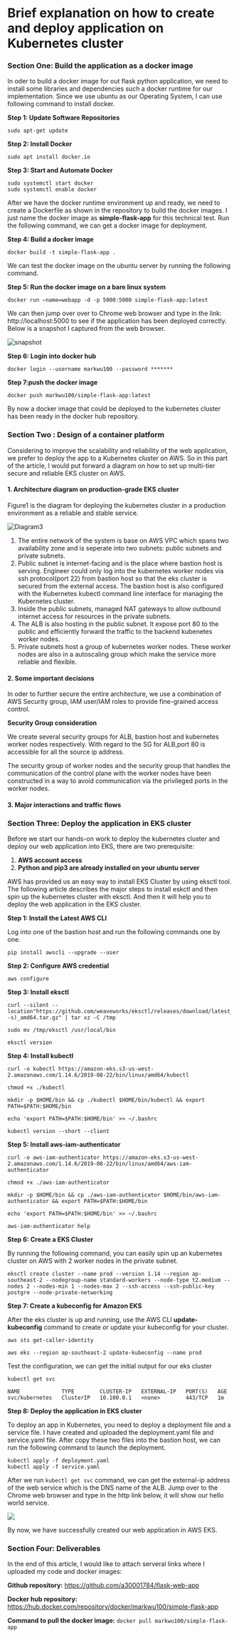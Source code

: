 # Brief explanation on how to create and deploy application on Kubernetes cluster

### **Section One:  Build the application as a docker image**

In oder to build a docker image for out flask python application, we need to install some libraries and dependencies such a docker runtime for our implementation. Since we use ubuntu as our Operating System, I can use following command to install docker. 

**Step 1: Update Software Repositories**

```
sudo apt-get update
```

**Step 2: Install Docker**

```
sudo apt install docker.io
```

**Step 3: Start and Automate Docker**

```
sudo systemctl start docker
sudo systemctl enable docker
```

After we have the docker runtime environment up and ready, we need to create a Dockerfile as shown in the repository to build the docker images.  I just name the docker image as **simple-flask-app** for this technical test. Run the following command, we can get a docker image for deployment.

**Step 4: Build a docker image**

```
docker build -t simple-flask-app .
```

We can test the docker image on the ubuntu server by running the following command.

**Step 5: Run the docker image on a bare linux system**

```
docker run —name=webapp -d -p 5000:5000 simple-flask-app:latest
```

We can then jump over over to Chrome web browser and type in the link: http://localhost:5000 to see if the application has been deployed correctly. Below is a snapshot I captured from the web browser.

![snapshot](https://tva1.sinaimg.cn/large/00831rSTly1gck4l01sufj30tv0btjrn.jpg)

**Step 6: Login into docker hub**

```
docker login --username markwu100 --password *******
```

**Step 7:push the docker image**

```
docker push markwu100/simple-flask-app:latest
```

By now a docker image that could be deployed to the kubernetes cluster has been ready in the docker hub repository.

### **Section Two : Design of a container platform**

Considering to improve the scalability and reliability of the web application, we prefer to deploy the app to a Kubernetes cluster on AWS. So in this part of the article, I would put forward a diagram on how to set up multi-tier secure and reliable EKS cluster on AWS.

#### **1. Architecture diagram on production-grade EKS cluster**

Figure1 is the diagram for deploying the kubernetes cluster in a production environment as a reliable and stable service. 

![Diagram3](https://tva1.sinaimg.cn/large/00831rSTly1gckcy31z3kj30oh0eiabw.jpg)

1. The entire network of the system is base on AWS VPC which spans two availability zone and  is seperate into two subnets: public subnets and private subnets. 
2. Public subnet is internet-facing and is the place where bastion host is serving. Engineer could only log into the kubernetes worker nodes via ssh protocol(port 22) from bastion host so that the eks cluster is  secured from the external access. The bastion host is also configured with the Kubernetes kubectl command line interface for managing the Kubernetes cluster.
3. Inside the public subnets, managed NAT gateways to allow outbound internet access for resources in the private subnets.
4. The ALB is also hosting in the public subnet. It expose port 80 to the public and efficiently forward the traffic to the backend kubenetes worker nodes.
5. Private subnets host a group of kubernetes worker nodes. These worker nodes are also in a autoscaling group which make the service more reliable and flexible. 

#### **2. Some important decisions**

In oder to further secure the entire architecture, we use a combination of AWS Security group, IAM user/IAM roles to provide fine-grained access control. 

**Security Group consideration**

We create several security groups for ALB, bastion host and kubernetes worker nodes respectively. With regard to the SG for ALB,port 80 is accessible for all the source ip address.

The security group of worker nodes and the security group that handles the communication of the control plane with the worker nodes have been constructed in a way to avoid communication via the privileged ports in the worker nodes. 

#### **3. Major interactions and traffic flows**





### **Section Three: Deploy the application in EKS cluster**

Before we start our hands-on work to deploy the kubernetes cluster and deploy our web application into EKS, there are two prerequisite: 

1. **AWS account access**
2. **Python and pip3 are already installed on your ubuntu server**

AWS has provided us an easy way to install EKS Cluster by using eksctl tool. The following article describes the major steps to install eskctl and then spin up the kubernetes cluster with eksctl. And then it will help you to deploy the web application in the EKS cluster. 

**Step 1: Install the Latest AWS CLI**

Log into one of the bastion host and run the following commands one by one.

```
pip install awscli --upgrade --user
```

**Step 2: Configure AWS credential**

```
aws configure
```

**Step 3: Install eksctl**

```
curl --silent --location"https://github.com/weaveworks/eksctl/releases/download/latest_release/eksctl_$(uname -s)_amd64.tar.gz" | tar xz -C /tmp
```

```
sudo mv /tmp/eksctl /usr/local/bin
```

```
eksctl version
```

**Step 4: Install kubectl**

```
curl -o kubectl https://amazon-eks.s3-us-west-2.amazonaws.com/1.14.6/2019-08-22/bin/linux/amd64/kubectl
```

```
chmod +x ./kubectl
```

```
mkdir -p $HOME/bin && cp ./kubectl $HOME/bin/kubectl && export PATH=$PATH:$HOME/bin
```

```
echo 'export PATH=$PATH:$HOME/bin' >> ~/.bashrc
```

```
kubectl version --short --client
```

**Step 5: Install aws-iam-authenticator**

```
curl -o aws-iam-authenticator https://amazon-eks.s3-us-west-2.amazonaws.com/1.14.6/2019-08-22/bin/linux/amd64/aws-iam-authenticator
```

```
chmod +x ./aws-iam-authenticator
```

```
mkdir -p $HOME/bin && cp ./aws-iam-authenticator $HOME/bin/aws-iam-authenticator && export PATH=$PATH:$HOME/bin
```

```
echo 'export PATH=$PATH:$HOME/bin' >> ~/.bashrc
```

```
aws-iam-authenticator help
```

**Step 6: Create a EKS Cluster**

By running the following command, you can easily spin up an kubernetes cluster on AWS with 2 worker nodes in the private subnet.

```
eksctl create cluster --name prod --version 1.14 --region ap-southeast-2 --nodegroup-name standard-workers --node-type t2.medium --nodes 2 --nodes-min 1 --nodes-max 2 --ssh-access --ssh-public-key postgre --node-private-networking
```

**Step 7: Create a kubeconfig for Amazon EKS**

After the eks cluster is up and running, use the AWS CLI **update-kubeconfig** command to create or update your kubeconfig for your cluster.

```
aws sts get-caller-identity
```

```
aws eks --region ap-southeast-2 update-kubeconfig --name prod
```

Test the configuration, we can get the initial output for our eks cluster

```
kubectl get svc
```

```
NAME             TYPE        CLUSTER-IP   EXTERNAL-IP   PORT(S)   AGE
svc/kubernetes   ClusterIP   10.100.0.1   <none>        443/TCP   1m
```

**Step 8: Deploy the application in EKS cluster**

To deploy an app in Kubernetes, you need to deploy a deployment file and a service file. I have created and uploaded the deployment.yaml file and service.yaml file.  After copy these two files into the bastion host, we can run the following command to launch the deployment.

```
kubectl apply -f deployment.yaml
kubectl apply -f service.yaml
```

After we run `kubectl get svc` command, we can get the external-ip address of the web service which is the DNS name of the ALB.  Jump over to the Chrome web browser and type in the http link below,  it will show our hello world service.

![](https://tva1.sinaimg.cn/large/00831rSTly1gckej14zfkj30tq0dcta5.jpg)

By now, we have successfully created our web application in AWS EKS.



### **Section Four: Deliverables**

In the end of this article, I would like to attach serveral links where I  uploaded my code and docker images: 

**Github repository:**  https://github.com/a30001784/flask-web-app 

**Docker hub repository:** 	https://hub.docker.com/repository/docker/markwu100/simple-flask-app

**Command to pull the docker image:** `docker pull markwu100/simple-flask-app`
